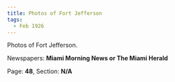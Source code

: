 ```yaml
---  
title: Photos of Fort Jefferson  
tags:  
  - Feb 1926  
---  
```

  
Photos of Fort Jefferson.  
  
Newspapers: **Miami Morning News or The Miami Herald**  
  
Page: **48**, Section: **N/A** 
